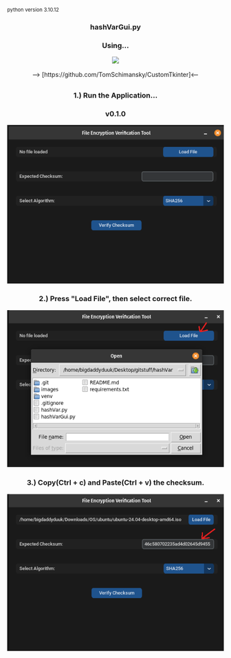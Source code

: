 <small>python version 3.10.12</small>


<h3 align="center">  hashVarGui.py</h3>
<h3 align="center"> Using...</h3>
    <p align="center">
    <picture>
        <source media="(prefers-color-scheme: dark)" srcset="./images/CustomTkinter_logo_dark.png">
        <img src="./images/CustomTkinter_logo_light.png">
    </picture>
    </p>
<div align="center">
--> [https://github.com/TomSchimansky/CustomTkinter]<--


## 

<h3 align="center">  1.) Run the Application...</h3>
<h3 align="center">v0.1.0</h4>
    <img src="./images/hashVarPic_010.png"/>

<h3 align="center">  2.) Press "Load File", then select correct file.</h3>
    <img src="./images/hashVarPic_021.png"/>

<h3 align="center">  3.) Copy(Ctrl + c) and Paste(Ctrl + v) the checksum.</h3>
    <img src="./images/hashVarPic_031.png"/>